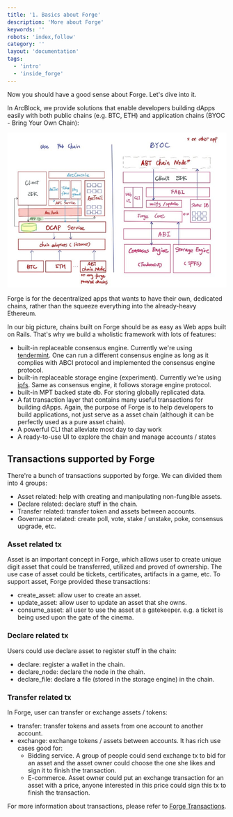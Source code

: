 ```yaml
---
title: '1. Basics about Forge'
description: 'More about Forge'
keywords: ''
robots: 'index,follow'
category: ''
layout: 'documentation'
tags:
  - 'intro'
  - 'inside_forge'
---
```


Now you should have a good sense about Forge. Let's dive into it.

In ArcBlock, we provide solutions that enable developers building dApps easily with both public chains (e.g. BTC, ETH) and application chains (BYOC - Bring Your Own Chain):

![BYOC](./assets/forge_byoc.jpg)

Forge is for the decentralized apps that wants to have their own, dedicated chains, rather than the squeeze everything into the already-heavy Ethereum.

In our big picture, chains built on Forge should be as easy as Web apps built on Rails. That's why we build a wholistic framework with lots of features:

- built-in replaceable consensus engine. Currently we're using [tendermint](https://tendermint.com/docs/). One can run a different consensus engine as long as it complies with ABCI protocol and implemented the consensus engine protocol.
- built-in replaceable storage engine (experiment). Currently we're using [ipfs](https://ipfs.io/). Same as consensus engine, it follows storage engine protocol.
- built-in MPT backed state db. For storing globally replicated data.
- A fat transaction layer that contains many useful transactions for building dApps. Again, the purpose of Forge is to help developers to build applications, not just serve as a asset chain (although it can be perfectly used as a pure asset chain).
- A powerful CLI that alleviate most day to day work
- A ready-to-use UI to explore the chain and manage accounts / states

## Transactions supported by Forge

There're a bunch of transactions supported by forge. We can divided them into 4 groups:

- Asset related: help with creating and manipulating non-fungible assets.
- Declare related: declare stuff in the chain.
- Transfer related: transfer token and assets between accounts.
- Governance related: create poll, vote, stake / unstake, poke, consensus upgrade, etc.

### Asset related tx

Asset is an important concept in Forge, which allows user to create unique digit asset that could be transferred, utilized and proved of ownership. The use case of asset could be tickets, certificates, artifacts in a game, etc. To support asset, Forge provided these transactions:

- create_asset: allow user to create an asset.
- update_asset: allow user to update an asset that she owns.
- consume_asset: all user to use the asset at a gatekeeper. e.g. a ticket is being used upon the gate of the cinema.

### Declare related tx

Users could use declare asset to register stuff in the chain:

- declare: register a wallet in the chain.
- declare_node: declare the node in the chain.
- declare_file: declare a file (stored in the storage engine) in the chain.

### Transfer related tx

In Forge, user can transfer or exchange assets / tokens:

- transfer: transfer tokens and assets from one account to another account.
- exchange: exchange tokens / assets between accounts. It has rich use cases good for:
  - Bidding service. A group of people could send exchange tx to bid for an asset and the asset owner could choose the one she likes and sign it to finish the transaction.
  - E-commerce. Asset owner could put an exchange transaction for an asset with a price, anyone interested in this price could sign this tx to finish the transaction.

For more information about transactions, please refer to [Forge Transactions](../../../reference/txs).
